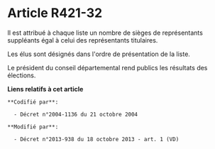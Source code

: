 # Article R421-32

Il est attribué à chaque liste un nombre de sièges de représentants suppléants égal à celui des représentants titulaires. 

Les élus sont désignés dans l'ordre de présentation de la liste. 

Le président du conseil départemental rend publics les résultats des élections.

**Liens relatifs à cet article**

	**Codifié par**:

	  - Décret n°2004-1136 du 21 octobre 2004

	**Modifié par**:

	  - Décret n°2013-938 du 18 octobre 2013 - art. 1 (VD)
